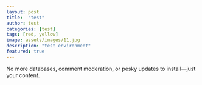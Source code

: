 ```yaml
---
layout: post
title:  "test"
author: test
categories: [test]
tags: [red, yellow]
image: assets/images/11.jpg
description: "test environment"
featured: true
---
```


No more databases, comment moderation, or pesky updates to install—just your content.